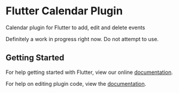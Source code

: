 # Flutter Calendar Plugin

Calendar plugin for Flutter to add, edit and delete events

Definitely a work in progress right now. Do not attempt to use.

## Getting Started

For help getting started with Flutter, view our online
[documentation](https://flutter.io/).

For help on editing plugin code, view the [documentation](https://flutter.io/platform-plugins/#edit-code).
